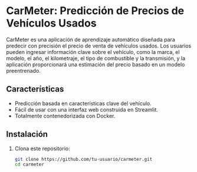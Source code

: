 # CarMeter: Predicción de Precios de Vehículos Usados

CarMeter es una aplicación de aprendizaje automático diseñada para predecir con precisión el precio de venta de vehículos usados. Los usuarios pueden ingresar información clave sobre el vehículo, como la marca, el modelo, el año, el kilometraje, el tipo de combustible y la transmisión, y la aplicación proporcionará una estimación del precio basado en un modelo preentrenado.

## Características
- Predicción basada en características clave del vehículo.
- Fácil de usar con una interfaz web construida en Streamlit.
- Totalmente contenedorizada con Docker.

## Instalación
1. Clona este repositorio:
   ```bash
   git clone https://github.com/tu-usuario/carmeter.git
   cd carmeter
